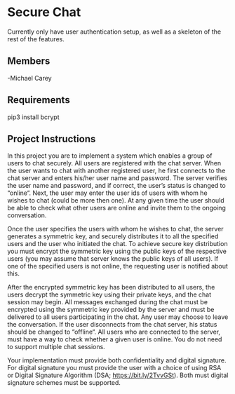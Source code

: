 # Secure Chat

Currently only have user authentication setup, as well as a skeleton of the rest of the features.

## Members

-Michael Carey

## Requirements

pip3 install bcrypt

## Project Instructions

In this project you are to implement a system which enables a group of users to chat securely.
All users are registered with the chat server. When the user wants to chat with another registered user, he first connects to the chat server and enters his/her user name and password.
The server verifies the user name and password, and if correct, the user’s status is changed to
“online“. Next, the user may enter the user ids of users with whom he wishes to chat (could be
more then one). At any given time the user should be able to check what other users are online
and invite them to the ongoing conversation.

Once the user specifies the users with whom he wishes to chat, the server generates a symmetric
key, and securely distributes it to all the specified users and the user who initiated the chat. To
achieve secure key distribution you must encrypt the symmetric key using the public keys of the
respective users (you may assume that server knows the public keys of all users). If one of the
specified users is not online, the requesting user is notified about this.

After the encrypted symmetric key has been distributed to all users, the users decrypt the symmetric key using their private keys, and the chat session may begin. All messages exchanged
during the chat must be encrypted using the symmetric key provided by the server and must be
delivered to all users participating in the chat. Any user may choose to leave the conversation.
If the user disconnects from the chat server, his status should be changed to “offline“. All users
who are connected to the server, must have a way to check whether a given user is online.
You do not need to support multiple chat sessions.

Your implementation must provide both confidentiality and digital signature. For digital signature you must provide the user with a choice of using RSA or Digital Signature Algorithm
(DSA; https://bit.ly/2TvvGSt). Both must digital signature schemes must be supported.
